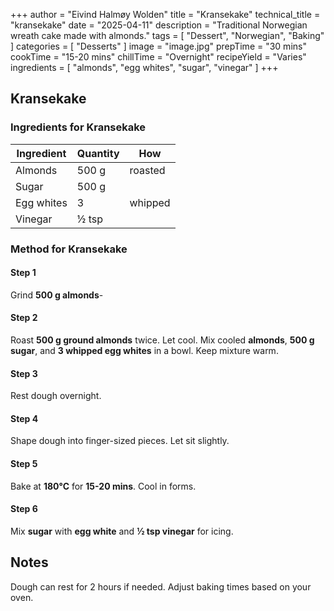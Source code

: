 +++
author = "Eivind Halmøy Wolden"
title = "Kransekake"
technical_title = "kransekake"
date = "2025-04-11"
description = "Traditional Norwegian wreath cake made with almonds."
tags = [
    "Dessert",
    "Norwegian",
    "Baking"
]
categories = [
    "Desserts"
]
image = "image.jpg"
prepTime = "30 mins"
cookTime = "15-20 mins"
chillTime = "Overnight"
recipeYield = "Varies"
ingredients = [
    "almonds",
    "egg whites",
    "sugar",
    "vinegar"
]
+++

## Kransekake

### Ingredients for Kransekake
Ingredient | Quantity | How
---|---|---
Almonds | 500 g | roasted
Sugar | 500 g | 
Egg whites | 3 | whipped
Vinegar | ½ tsp | 

### Method for Kransekake

#### Step 1
Grind **500 g almonds**-

#### Step 2
Roast **500 g ground almonds** twice. Let cool. Mix cooled **almonds**, **500 g sugar**, and **3 whipped egg whites** in a bowl. Keep mixture warm.

#### Step 3
Rest dough overnight.

#### Step 4
Shape dough into finger-sized pieces. Let sit slightly.

#### Step 5
Bake at **180°C** for **15-20 mins**. Cool in forms.

#### Step 6
Mix **sugar** with **egg white** and **½ tsp vinegar** for icing.

## Notes
Dough can rest for 2 hours if needed. Adjust baking times based on your oven.